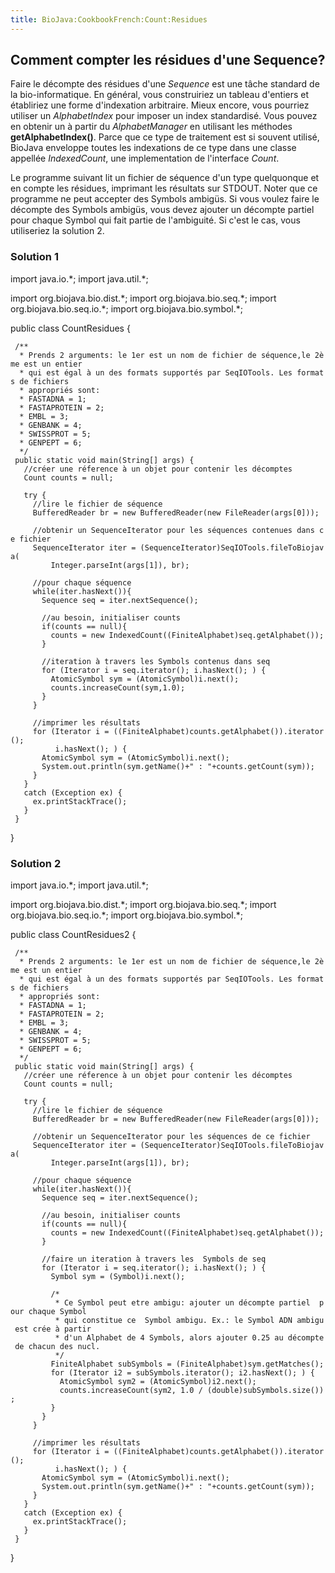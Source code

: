 ```yaml
---
title: BioJava:CookbookFrench:Count:Residues
---
```


Comment compter les résidues d'une Sequence?
--------------------------------------------

Faire le décompte des résidues d'une *Sequence* est une tâche standard
de la bio-informatique. En général, vous construiriez un tableau
d'entiers et établiriez une forme d'indexation arbitraire. Mieux encore,
vous pourriez utiliser un *AlphabetIndex* pour imposer un index
standardisé. Vous pouvez en obtenir un à partir du *AlphabetManager* en
utilisant les méthodes **getAlphabetIndex()**. Parce que ce type de
traitement est si souvent utilisé, BioJava enveloppe toutes les
indexations de ce type dans une classe appellée *IndexedCount*, une
implementation de l'interface *Count*.

Le programme suivant lit un fichier de séquence d'un type quelquonque et
en compte les résidues, imprimant les résultats sur STDOUT. Noter que ce
programme ne peut accepter des Symbols ambigüs. Si vous voulez faire le
décompte des Symbols ambigüs, vous devez ajouter un décompte partiel
pour chaque Symbol qui fait partie de l'ambiguité. Si c'est le cas, vous
utiliseriez la solution 2.

### Solution 1

<java> import java.io.\*; import java.util.\*;

import org.biojava.bio.dist.\*; import org.biojava.bio.seq.\*; import
org.biojava.bio.seq.io.\*; import org.biojava.bio.symbol.\*;

public class CountResidues {

` /**`  
`  * Prends 2 arguments: le 1er est un nom de fichier de séquence,le 2ème est un entier `  
`  * qui est égal à un des formats supportés par SeqIOTools. Les formats de fichiers`  
`  * appropriés sont:`  
`  * FASTADNA = 1;`  
`  * FASTAPROTEIN = 2;`  
`  * EMBL = 3;`  
`  * GENBANK = 4;`  
`  * SWISSPROT = 5;`  
`  * GENPEPT = 6;`  
`  */`  
` public static void main(String[] args) {`  
`   //créer une réference à un objet pour contenir les décomptes`  
`   Count counts = null;`

`   try {`  
`     //lire le fichier de séquence`  
`     BufferedReader br = new BufferedReader(new FileReader(args[0]));`

`     //obtenir un SequenceIterator pour les séquences contenues dans ce fichier`  
`     SequenceIterator iter = (SequenceIterator)SeqIOTools.fileToBiojava(`  
`         Integer.parseInt(args[1]), br);`

`     //pour chaque séquence`  
`     while(iter.hasNext()){`  
`       Sequence seq = iter.nextSequence();`

`       //au besoin, initialiser counts`  
`       if(counts == null){`  
`         counts = new IndexedCount((FiniteAlphabet)seq.getAlphabet());`  
`       }`

`       //iteration à travers les Symbols contenus dans seq`  
`       for (Iterator i = seq.iterator(); i.hasNext(); ) {`  
`         AtomicSymbol sym = (AtomicSymbol)i.next();`  
`         counts.increaseCount(sym,1.0);`  
`       }`  
`     }`

`     //imprimer les résultats`  
`     for (Iterator i = ((FiniteAlphabet)counts.getAlphabet()).iterator();`  
`          i.hasNext(); ) {`  
`       AtomicSymbol sym = (AtomicSymbol)i.next();`  
`       System.out.println(sym.getName()+" : "+counts.getCount(sym));`  
`     }`  
`   }`  
`   catch (Exception ex) {`  
`     ex.printStackTrace();`  
`   }`  
` }`

} </java>

### Solution 2

<java> import java.io.\*; import java.util.\*;

import org.biojava.bio.dist.\*; import org.biojava.bio.seq.\*; import
org.biojava.bio.seq.io.\*; import org.biojava.bio.symbol.\*;

public class CountResidues2 {

` /**`  
`  * Prends 2 arguments: le 1er est un nom de fichier de séquence,le 2ème est un entier`  
`  * qui est égal à un des formats supportés par SeqIOTools. Les formats de fichiers`  
`  * appropriés sont:`  
`  * FASTADNA = 1;`  
`  * FASTAPROTEIN = 2;`  
`  * EMBL = 3;`  
`  * GENBANK = 4;`  
`  * SWISSPROT = 5;`  
`  * GENPEPT = 6;`  
`  */`  
` public static void main(String[] args) {`  
`   //créer une réference à un objet pour contenir les décomptes`  
`   Count counts = null;`

`   try {`  
`     //lire le fichier de séquence`  
`     BufferedReader br = new BufferedReader(new FileReader(args[0]));`

`     //obtenir un SequenceIterator pour les séquences de ce fichier`  
`     SequenceIterator iter = (SequenceIterator)SeqIOTools.fileToBiojava(`  
`         Integer.parseInt(args[1]), br);`

`     //pour chaque séquence`  
`     while(iter.hasNext()){`  
`       Sequence seq = iter.nextSequence();`

`       //au besoin, initialiser counts`  
`       if(counts == null){`  
`         counts = new IndexedCount((FiniteAlphabet)seq.getAlphabet());`  
`       }`

`       //faire un iteration à travers les  Symbols de seq`  
`       for (Iterator i = seq.iterator(); i.hasNext(); ) {`  
`         Symbol sym = (Symbol)i.next();`

`         /*`  
`          * Ce Symbol peut etre ambigu: ajouter un décompte partiel  pour chaque Symbol`  
`          * qui constitue ce  Symbol ambigu. Ex.: le Symbol ADN ambigu est crée à partir`  
`          * d'un Alphabet de 4 Symbols, alors ajouter 0.25 au décompte de chacun des nucl.`  
`          */`  
`         FiniteAlphabet subSymbols = (FiniteAlphabet)sym.getMatches();`  
`         for (Iterator i2 = subSymbols.iterator(); i2.hasNext(); ) {`  
`           AtomicSymbol sym2 = (AtomicSymbol)i2.next();`  
`           counts.increaseCount(sym2, 1.0 / (double)subSymbols.size());`  
`         }`  
`       }`  
`     }`

`     //imprimer les résultats `  
`     for (Iterator i = ((FiniteAlphabet)counts.getAlphabet()).iterator();`  
`          i.hasNext(); ) {`  
`       AtomicSymbol sym = (AtomicSymbol)i.next();`  
`       System.out.println(sym.getName()+" : "+counts.getCount(sym));`  
`     }`  
`   }`  
`   catch (Exception ex) {`  
`     ex.printStackTrace();`  
`   }`  
` }`

} </java>
